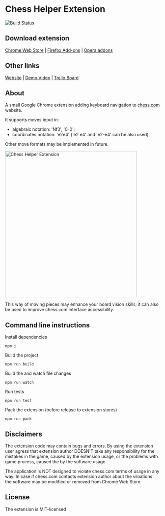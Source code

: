 # Chess Helper Extension

[![Build Status](https://travis-ci.com/everyonesdesign/Chess-Helper.svg?branch=master)](https://travis-ci.com/everyonesdesign/Chess-Helper)

## Download extension

[Chrome Web Store](https://chrome.google.com/webstore/detail/bghaancnengidpcefpkbbppinjmfnlhh/)
|
[Firefox Add-ons](https://addons.mozilla.org/en-US/firefox/addon/chess-com-keyboard/)
|
[Opera addons](https://addons.opera.com/en/extensions/details/chesscom-keyboard/)

## Other links

[Website](http://everyonesdesign.ru/apps/chesscom-keyboard/)
|
[Demo Video](https://www.youtube.com/watch?v=C99DwXs6JNU)
|
[Trello Board](https://trello.com/b/xaiPLyB0)

## About

A small Google Chrome extension adding keyboard navigation to [chess.com](https://www.chess.com/) website.

It supports moves input in:

- algebraic notation: 'Nf3', '0-0';
- coordinates notation: 'e2e4' ('e2 e4' and 'e2-e4' can be also used).

Other move formats may be implemented in future.

<img src="https://i.imgur.com/ehN2pfT.png" alt="Chess Helper Extension" width=428 height=474>

This way of moving pieces may enhance your board vision skills; it can also be used to improve chess.com interface accessibility.


## Command line instructions

Install dependencies

```
npm i
```

Build the project

```
npm run build
```

Build the and watch file changes

```
npm run watch
```

Run tests

```
npm run test
```

Pack the extension (before release to extension stores)

```
npm run pack
```


## Disclaimers

The extension code may contain bugs and errors.
By using the extension user agress that extension author DOESN'T take
any responsibility for the mistakes in the game, caused by the extension usage,
or the problems with game process, caused the by the software usage.

The application is NOT designed to violate chess.com terms of usage in any way.
In case if chess.com contacts extension author about the viloations
the software may be modified or removed from Chrome Web Store.


## License

The extension is MIT-licensed
